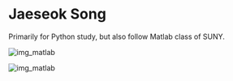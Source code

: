 # Jaeseok Song

Primarily for Python study, but also follow Matlab class of SUNY.

![img_matlab](/Users/hydthemoon/Documents/GitHub/jaeseok/img/img_python.jpg)

![img_matlab](/Users/hydthemoon/Documents/GitHub/jaeseok/img/img_matlab.png)
